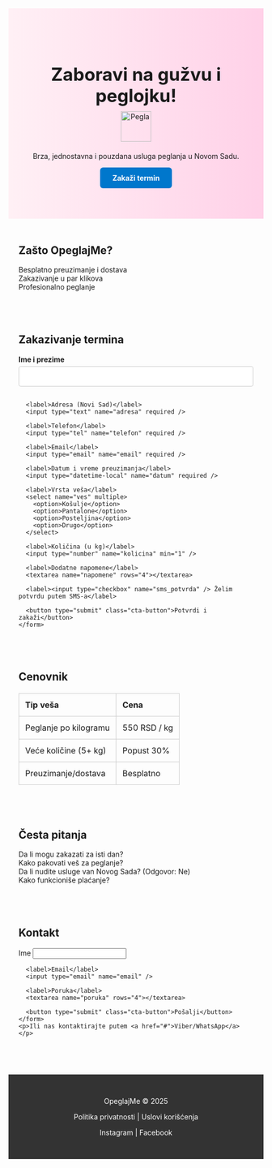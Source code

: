 <!DOCTYPE html>
<html lang="sr">
<head>
  <meta charset="UTF-8" />
  <meta name="viewport" content="width=device-width, initial-scale=1.0" />
  <title>OpeglajMe</title>
  <style>
    :root {
      --primary-color: #0077cc;
      --accent-color: #005fa3;
      --light-bg: #ffe4ec; /* svetlo ruzicasta */
      --dark-bg: #333;
      --text-color: #333;
      --white: #fff;
    }

    body {
      font-family: 'Segoe UI', sans-serif;
      margin: 0;
      padding: 0;
      background: var(--light-bg);
      color: var(--text-color);
      line-height: 1.6;
    }

    header, section, footer {
      padding: 20px;
      max-width: 900px;
      margin: auto;
    }

    header {
      background: linear-gradient(to right, #fff0f5, #ffd1e8);
      text-align: center;
      padding: 60px 20px;
    }

    header img {
      width: 60px;
      margin: 10px auto 20px auto;
      display: block;
    }

    h1 {
      margin-bottom: 10px;
      font-size: 2.2rem;
    }

    .cta-button {
      display: inline-block;
      padding: 12px 24px;
      background: var(--primary-color);
      color: var(--white);
      text-decoration: none;
      border-radius: 6px;
      font-weight: bold;
      transition: background 0.3s;
      cursor: pointer;
      border: none;
    }

    .cta-button:hover {
      background: var(--accent-color);
    }

    table {
      width: 100%;
      border-collapse: collapse;
      margin-top: 20px;
    }

    th, td {
      border: 1px solid #ccc;
      padding: 12px;
      text-align: left;
    }

    form input, form textarea, form select {
      width: 100%;
      padding: 10px;
      margin: 5px 0 15px;
      border: 1px solid #ccc;
      border-radius: 4px;
      font-size: 1rem;
    }

    form label {
      font-weight: bold;
    }

    footer {
      background: var(--dark-bg);
      color: var(--white);
      text-align: center;
      padding: 30px 20px;
      margin-top: 40px;
    }

    ul {
      list-style: none;
      padding-left: 0;
    }

    li::before {
      content: "✅ ";
    }

    a {
      color: var(--primary-color);
      text-decoration: none;
    }

    a:hover {
      text-decoration: underline;
    }

    @media screen and (max-width: 600px) {
      header, section, footer {
        padding: 15px;
      }

      h1 {
        font-size: 1.6rem;
      }
    }
  </style>
</head>
<body>
  <header>
    <h1>Zaboravi na gužvu i peglojku!</h1>
    <img src="https://cdn-icons-png.flaticon.com/512/447/447316.png" alt="Pegla" />
    <p>Brza, jednostavna i pouzdana usluga peglanja u Novom Sadu.</p>
    <a href="#zakazivanje" class="cta-button">Zakaži termin</a>
  </header>

  <section>
    <h2>Zašto OpeglajMe?</h2>
    <ul>
      <li>Besplatno preuzimanje i dostava</li>
      <li>Zakazivanje u par klikova</li>
      <li>Profesionalno peglanje</li>
    </ul>
  </section>

  <section id="zakazivanje">
    <h2>Zakazivanje termina</h2>
    <form action="mailto:kontakt@opeglajme.rs" method="POST" enctype="text/plain">
      <label>Ime i prezime</label>
      <input type="text" name="ime" required />

      <label>Adresa (Novi Sad)</label>
      <input type="text" name="adresa" required />

      <label>Telefon</label>
      <input type="tel" name="telefon" required />

      <label>Email</label>
      <input type="email" name="email" required />

      <label>Datum i vreme preuzimanja</label>
      <input type="datetime-local" name="datum" required />

      <label>Vrsta veša</label>
      <select name="ves" multiple>
        <option>Košulje</option>
        <option>Pantalone</option>
        <option>Posteljina</option>
        <option>Drugo</option>
      </select>

      <label>Količina (u kg)</label>
      <input type="number" name="kolicina" min="1" />

      <label>Dodatne napomene</label>
      <textarea name="napomene" rows="4"></textarea>

      <label><input type="checkbox" name="sms_potvrda" /> Želim potvrdu putem SMS-a</label>

      <button type="submit" class="cta-button">Potvrdi i zakaži</button>
    </form>
  </section>

  <section>
    <h2>Cenovnik</h2>
    <table>
      <tr><th>Tip veša</th><th>Cena</th></tr>
      <tr><td>Peglanje po kilogramu</td><td>550 RSD / kg</td></tr>
      <tr><td>Veće količine (5+ kg)</td><td>Popust 30%</td></tr>
      <tr><td>Preuzimanje/dostava</td><td>Besplatno</td></tr>
    </table>
  </section>

  <section>
    <h2>Česta pitanja</h2>
    <ul>
      <li>Da li mogu zakazati za isti dan?</li>
      <li>Kako pakovati veš za peglanje?</li>
      <li>Da li nudite usluge van Novog Sada? (Odgovor: Ne)</li>
      <li>Kako funkcioniše plaćanje?</li>
    </ul>
  </section>

  <section>
    <h2>Kontakt</h2>
    <form action="mailto:kontakt@opeglajme.rs" method="POST" enctype="text/plain">
      <label>Ime</label>
      <input type="text" name="ime" />

      <label>Email</label>
      <input type="email" name="email" />

      <label>Poruka</label>
      <textarea name="poruka" rows="4"></textarea>

      <button type="submit" class="cta-button">Pošalji</button>
    </form>
    <p>Ili nas kontaktirajte putem <a href="#">Viber/WhatsApp</a></p>
  </section>

  <footer>
    <p>OpeglajMe © 2025</p>
    <p><a href="#" style="color:white">Politika privatnosti</a> | <a href="#" style="color:white">Uslovi korišćenja</a></p>
    <p><a href="#" style="color:white">Instagram</a> | <a href="#" style="color:white">Facebook</a></p>
  </footer>
</body>
</html>
